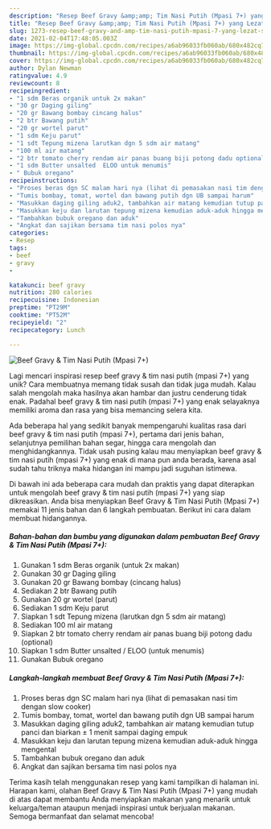 ```yaml
---
description: "Resep Beef Gravy &amp;amp; Tim Nasi Putih (Mpasi 7+) yang Lezat Sekali"
title: "Resep Beef Gravy &amp;amp; Tim Nasi Putih (Mpasi 7+) yang Lezat Sekali"
slug: 1273-resep-beef-gravy-and-amp-tim-nasi-putih-mpasi-7-yang-lezat-sekali
date: 2021-02-04T17:48:05.003Z
image: https://img-global.cpcdn.com/recipes/a6ab96033fb060ab/680x482cq70/beef-gravy-tim-nasi-putih-mpasi-7-foto-resep-utama.jpg
thumbnail: https://img-global.cpcdn.com/recipes/a6ab96033fb060ab/680x482cq70/beef-gravy-tim-nasi-putih-mpasi-7-foto-resep-utama.jpg
cover: https://img-global.cpcdn.com/recipes/a6ab96033fb060ab/680x482cq70/beef-gravy-tim-nasi-putih-mpasi-7-foto-resep-utama.jpg
author: Dylan Newman
ratingvalue: 4.9
reviewcount: 8
recipeingredient:
- "1 sdm Beras organik untuk 2x makan"
- "30 gr Daging giling"
- "20 gr Bawang bombay cincang halus"
- "2 btr Bawang putih"
- "20 gr wortel parut"
- "1 sdm Keju parut"
- "1 sdt Tepung mizena larutkan dgn 5 sdm air matang"
- "100 ml air matang"
- "2 btr tomato cherry rendam air panas buang biji potong dadu optional"
- "1 sdm Butter unsalted  ELOO untuk menumis"
- " Bubuk oregano"
recipeinstructions:
- "Proses beras dgn SC malam hari nya (lihat di pemasakan nasi tim dengan slow cooker)"
- "Tumis bombay, tomat, wortel dan bawang putih dgn UB sampai harum"
- "Masukkan daging giling aduk2, tambahkan air matang kemudian tutup panci dan biarkan ± 1 menit sampai daging empuk"
- "Masukkan keju dan larutan tepung mizena kemudian aduk-aduk hingga mengental"
- "Tambahkan bubuk oregano dan aduk"
- "Angkat dan sajikan bersama tim nasi polos nya"
categories:
- Resep
tags:
- beef
- gravy
- 

katakunci: beef gravy  
nutrition: 280 calories
recipecuisine: Indonesian
preptime: "PT29M"
cooktime: "PT52M"
recipeyield: "2"
recipecategory: Lunch

---
```



![Beef Gravy &amp; Tim Nasi Putih (Mpasi 7+)](https://img-global.cpcdn.com/recipes/a6ab96033fb060ab/680x482cq70/beef-gravy-tim-nasi-putih-mpasi-7-foto-resep-utama.jpg)

Lagi mencari inspirasi resep beef gravy &amp; tim nasi putih (mpasi 7+) yang unik? Cara membuatnya memang tidak susah dan tidak juga mudah. Kalau salah mengolah maka hasilnya akan hambar dan justru cenderung tidak enak. Padahal beef gravy &amp; tim nasi putih (mpasi 7+) yang enak selayaknya memiliki aroma dan rasa yang bisa memancing selera kita.

Ada beberapa hal yang sedikit banyak mempengaruhi kualitas rasa dari beef gravy &amp; tim nasi putih (mpasi 7+), pertama dari jenis bahan, selanjutnya pemilihan bahan segar, hingga cara mengolah dan menghidangkannya. Tidak usah pusing kalau mau menyiapkan beef gravy &amp; tim nasi putih (mpasi 7+) yang enak di mana pun anda berada, karena asal sudah tahu triknya maka hidangan ini mampu jadi suguhan istimewa.




Di bawah ini ada beberapa cara mudah dan praktis yang dapat diterapkan untuk mengolah beef gravy &amp; tim nasi putih (mpasi 7+) yang siap dikreasikan. Anda bisa menyiapkan Beef Gravy &amp; Tim Nasi Putih (Mpasi 7+) memakai 11 jenis bahan dan 6 langkah pembuatan. Berikut ini cara dalam membuat hidangannya.

<!--inarticleads1-->

##### Bahan-bahan dan bumbu yang digunakan dalam pembuatan Beef Gravy &amp; Tim Nasi Putih (Mpasi 7+):

1. Gunakan 1 sdm Beras organik (untuk 2x makan)
1. Gunakan 30 gr Daging giling
1. Gunakan 20 gr Bawang bombay (cincang halus)
1. Sediakan 2 btr Bawang putih
1. Gunakan 20 gr wortel (parut)
1. Sediakan 1 sdm Keju parut
1. Siapkan 1 sdt Tepung mizena (larutkan dgn 5 sdm air matang)
1. Sediakan 100 ml air matang
1. Siapkan 2 btr tomato cherry rendam air panas buang biji potong dadu (optional)
1. Siapkan 1 sdm Butter unsalted / ELOO (untuk menumis)
1. Gunakan  Bubuk oregano




<!--inarticleads2-->

##### Langkah-langkah membuat Beef Gravy &amp; Tim Nasi Putih (Mpasi 7+):

1. Proses beras dgn SC malam hari nya (lihat di pemasakan nasi tim dengan slow cooker)
1. Tumis bombay, tomat, wortel dan bawang putih dgn UB sampai harum
1. Masukkan daging giling aduk2, tambahkan air matang kemudian tutup panci dan biarkan ± 1 menit sampai daging empuk
1. Masukkan keju dan larutan tepung mizena kemudian aduk-aduk hingga mengental
1. Tambahkan bubuk oregano dan aduk
1. Angkat dan sajikan bersama tim nasi polos nya




Terima kasih telah menggunakan resep yang kami tampilkan di halaman ini. Harapan kami, olahan Beef Gravy &amp; Tim Nasi Putih (Mpasi 7+) yang mudah di atas dapat membantu Anda menyiapkan makanan yang menarik untuk keluarga/teman ataupun menjadi inspirasi untuk berjualan makanan. Semoga bermanfaat dan selamat mencoba!
